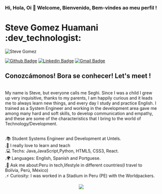 ### Hi, Hola, Oi 👋 Welcome, Bienvenido, Bem-vindes ao meu perfil !

<!--
**Steve Gomez/badkitten-bug** is a ✨ _special_ ✨ repository because its `README.md` (this file) appears on your GitHub profile.

 [<img src="https://drive.google.com/file/d/1CKzyia3mXXhgLxZCrYIVqU2CjAeEwA34/view?usp=sharing" width=115 > <br> <sub> Steve Gomez </sub>](https://www.linkedin.com/in/steve-gomez-dev/) 
 
Here are some ideas to get you started:

- 🔭 I’m currently working on ...
- 🌱 I’m currently learning ...
- 👯 I’m looking to collaborate on ...
- 🤔 I’m looking for help with ...
- 💬 Ask me about ...
- 📫 How to reach me: ...
- 😄 Pronouns: ...
- ⚡ Fun fact: ...
-->

# Steve Gomez Huamani :dev_technologist:

<p align="left"> <img src="https://komarev.com/ghpvc/?username=badkitten-bug" alt="Steve Gomez" /> </p>

[![Github Badge](https://img.shields.io/badge/-Github-000?style=flat-square&logo=Github&logoColor=white&link=https://github.com/badkitten-bug
)](https://github.com/badkitten-bug
)
[![Linkedin Badge](https://img.shields.io/badge/-LinkedIn-blue?style=flat-square&logo=Linkedin&logoColor=white&link=https://www.linkedin.com/in/steve-gomez-dev//)](https://www.linkedin.com/in/steve-gomez-dev//)
[![Gmail Badge](https://img.shields.io/badge/-Gmail-c14438?style=flat-square&logo=Gmail&logoColor=white&link=mailto:stevegomezdev@gmail.com)](mailto:stevegomezdev@gmail.com/)
<br/>
## Conozcámonos! Bora se conhecer! Let's meet ! 
<br/>
     My name is Steve, but everyone calls me Seghi. Since I was a child I grew up very inquisitive, thanks to my parents, I am happily curious and it leads me to always learn new things, and every day I study and practice English.  I trained as a System Engineer and working in the development area gave me among many hard and soft skills, to develop communication and empathy, and these are some of the characteristics that I bring to the world of Technology/Development. 

<br/>.📚  Student Systems Engineer and Development at Untels.
<br/>.💙  I really love to learn and teach
<br/>.💻  Techs: Java,JavaScript,Python, HTML5, CSS3, React.
<br/>.🌍  Languages: English, Spanish and Portguese.
<br/>.💬  Ask me about:Peru in tech,lifestyle in different countries(I travel to Bolívia, Perú, México)
<br/> .⚡ Curiosity: I was worked in a Stadium in Peru (PE) with the Worldpackers.
</br>
<p align="center"> 
 <a><img src="https://github-readme-stats.vercel.app/api?username=badkitten-bug&show_icons=true&theme=graywhite" /></a>
</p> 
